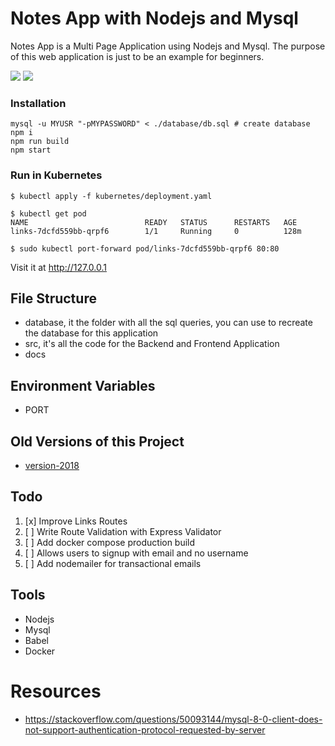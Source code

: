 # Notes App with Nodejs and Mysql

Notes App is a Multi Page Application using Nodejs and Mysql. The purpose of this web application is just to be an example for beginners.

![](docs/screenshot2.png)
![](docs/screenshot.png)

### Installation
```
mysql -u MYUSR "-pMYPASSWORD" < ./database/db.sql # create database
npm i
npm run build
npm start
```

### Run in Kubernetes

```shell
$ kubectl apply -f kubernetes/deployment.yaml

$ kubectl get pod
NAME                          READY   STATUS      RESTARTS   AGE
links-7dcfd559bb-qrpf6        1/1     Running     0          128m

$ sudo kubectl port-forward pod/links-7dcfd559bb-qrpf6 80:80
```

Visit it at http://127.0.0.1


## File Structure

- database, it the folder with all the sql queries, you can use to recreate the database for this application
- src, it's all the code for the Backend and Frontend Application
- docs

## Environment Variables

- PORT

## Old Versions of this Project

- [version-2018](https://github.com/FaztTech/nodejs-mysql-links/tree/version-2018)

## Todo

1. [x] Improve Links Routes
1. [ ] Write Route Validation with Express Validator
1. [ ] Add docker compose production build
1. [ ] Allows users to signup with email and no username
1. [ ] Add nodemailer for transactional emails

## Tools

- Nodejs
- Mysql
- Babel
- Docker

# Resources

- https://stackoverflow.com/questions/50093144/mysql-8-0-client-does-not-support-authentication-protocol-requested-by-server
